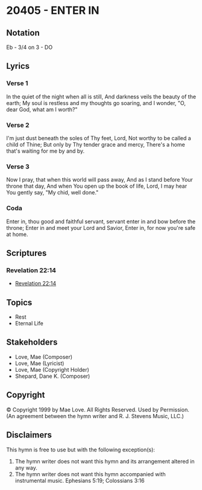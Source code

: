 # 20405 - ENTER IN

## Notation

Eb - 3/4 on 3 - DO

## Lyrics

### Verse 1

In the quiet of the night when all is still, And darkness veils the beauty of the earth; My soul is restless and my thoughts go soaring, and I wonder, "O, dear God, what am I worth?"

### Verse 2

I'm just dust beneath the soles of Thy feet, Lord, Not worthy to be called a child of Thine; But only by Thy tender grace and mercy, There's a home that's waiting for me by and by.

### Verse 3

Now I pray, that when this world will pass away, And as I stand before Your throne that day, And when You open up the book of life, Lord, I may hear You gently say, "My chid, well done."

### Coda

Enter in, thou good and faithful servant, servant enter in and bow before the throne; Enter in and meet your Lord and Savior, Enter in, for now you're safe at home.


## Scriptures

### Revelation 22:14

- [Revelation 22:14](https://www.biblegateway.com/passage/?search=Revelation%2022%3A14)


## Topics

- Rest
- Eternal Life

## Stakeholders

- Love, Mae (Composer)
- Love, Mae (Lyricist)
- Love, Mae (Copyright Holder)
- Shepard, Dane K. (Composer)

## Copyright

© Copyright 1999 by Mae Love. All Rights Reserved. Used by Permission.
(An agreement between the hymn writer and R. J. Stevens Music, LLC.)

## Disclaimers

This hymn is free to use but with the following exception(s):
1. The hymn writer does not want this hymn and its arrangement altered in any way.
2. The hymn writer does not want this hymn accompanied with instrumental music.
Ephesians 5:19; Colossians 3:16

